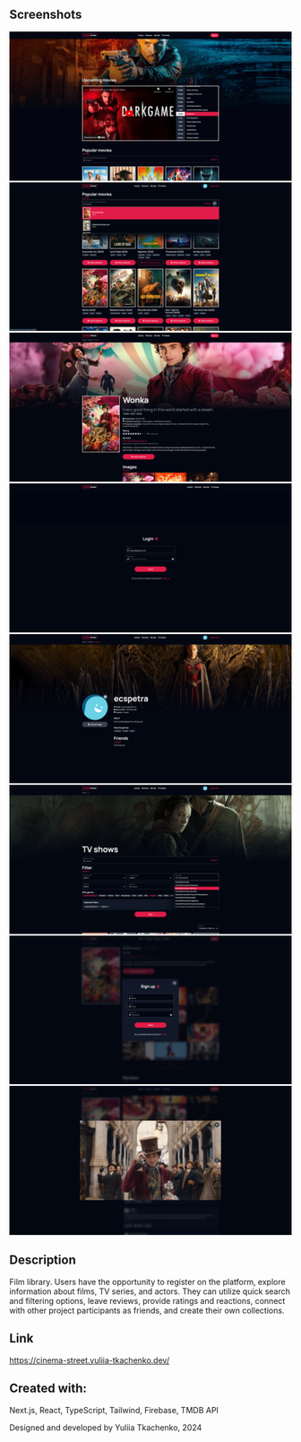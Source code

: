 ## Screenshots
![project-screenshot-1](public/assets/images/screenshot-1.png)
![project-screenshot-2](public/assets/images/screenshot-2.png)
![project-screenshot-3](public/assets/images/screenshot-3.png)
![project-screenshot-4](public/assets/images/screenshot-4.png)
![project-screenshot-5](public/assets/images/screenshot-5.png)
![project-screenshot-6](public/assets/images/screenshot-6.png)
![project-screenshot-7](public/assets/images/screenshot-7.png)
![project-screenshot-8](public/assets/images/screenshot-8.png)

## Description
Film library. Users have the opportunity to register on the platform, explore information about films, TV series, and actors. They can utilize quick search and filtering options, leave reviews, provide ratings and reactions, connect with other project participants as friends, and create their own collections.

## Link
https://cinema-street.yuliia-tkachenko.dev/

## Created with:
Next.js, React, TypeScript, Tailwind, Firebase, TMDB API

Designed and developed by Yuliia Tkachenko, 2024